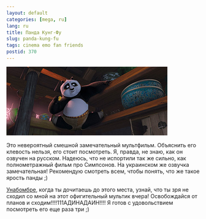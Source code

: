 ```yaml
---
layout: default
categories: [mega, ru]
lang: ru
title: Панда Кунг-Фу
slug: panda-kung-fu
tags: cinema emo fan friends 
postid: 370
---
```

<img src='/o_O/panda-kung-fu/panda.jpg' alt='Panda eats cookies'  width="420" height="179"/>

Это невероятный смешной замечательный мультфильм. Объяснить его клевость нельзя, его стоит посмотреть. Я, правда, не знаю, как он озвучен на русском. Надеюсь, что не испортили так же сильно, как полнометражный фильм про Симпсонов. На украинском же озвучка замечательная! Рекомендую смотреть всем, чтобы понять, что же такое ярость панды ;)

<a href="http://unab0mber.livejournal.com/">Унабомбре</a>, когда ты дочитаешь до этого места, узнай, что ты зря не сходил со мной на этот офигительный мультик вчера! Освобождайся от планов и сходим!!!!111АДИНАДАИН!!!! Я готов с удовольствием посмотреть его еще раза три ;)

